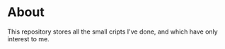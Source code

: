 About
=====

This repository stores all the small cripts I've done, and which have only interest to me.



